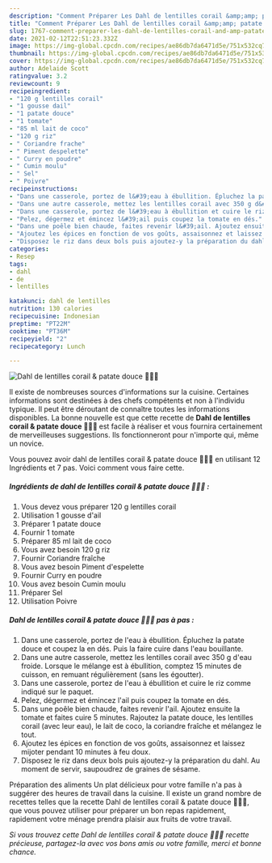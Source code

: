 ```yaml
---
description: "Comment Préparer Les Dahl de lentilles corail &amp;amp; patate douce 🍠🥣🌱"
title: "Comment Préparer Les Dahl de lentilles corail &amp;amp; patate douce 🍠🥣🌱"
slug: 1767-comment-preparer-les-dahl-de-lentilles-corail-and-amp-patate-douce
date: 2021-02-12T22:51:23.332Z
image: https://img-global.cpcdn.com/recipes/ae86db7da6471d5e/751x532cq70/dahl-de-lentilles-corail-patate-douce-🍠🥣🌱-photo-principale-de-la-recette.jpg
thumbnail: https://img-global.cpcdn.com/recipes/ae86db7da6471d5e/751x532cq70/dahl-de-lentilles-corail-patate-douce-🍠🥣🌱-photo-principale-de-la-recette.jpg
cover: https://img-global.cpcdn.com/recipes/ae86db7da6471d5e/751x532cq70/dahl-de-lentilles-corail-patate-douce-🍠🥣🌱-photo-principale-de-la-recette.jpg
author: Adelaide Scott
ratingvalue: 3.2
reviewcount: 9
recipeingredient:
- "120 g lentilles corail"
- "1 gousse dail"
- "1 patate douce"
- "1 tomate"
- "85 ml lait de coco"
- "120 g riz"
- " Coriandre frache"
- " Piment despelette"
- " Curry en poudre"
- " Cumin moulu"
- " Sel"
- " Poivre"
recipeinstructions:
- "Dans une casserole, portez de l&#39;eau à ébullition. Épluchez la patate douce et coupez la en dés. Puis la faire cuire dans l&#39;eau bouillante."
- "Dans une autre casserole, mettez les lentilles corail avec 350 g d&#39;eau froide. Lorsque le mélange est à ébullition, comptez 15 minutes de cuisson, en remuant régulièrement (sans les égoutter)."
- "Dans une casserole, portez de l&#39;eau à ébullition et cuire le riz comme indiqué sur le paquet."
- "Pelez, dégermez et émincez l&#39;ail puis coupez la tomate en dés."
- "Dans une poêle bien chaude, faites revenir l&#39;ail. Ajoutez ensuite la tomate et faites cuire 5 minutes. Rajoutez la patate douce, les lentilles corail (avec leur eau), le lait de coco, la coriandre fraîche et mélangez le tout."
- "Ajoutez les épices en fonction de vos goûts, assaisonnez et laissez mijoter pendant 10 minutes à feu doux."
- "Disposez le riz dans deux bols puis ajoutez-y la préparation du dahl. Au moment de servir, saupoudrez de graines de sésame."
categories:
- Resep
tags:
- dahl
- de
- lentilles

katakunci: dahl de lentilles 
nutrition: 130 calories
recipecuisine: Indonesian
preptime: "PT22M"
cooktime: "PT36M"
recipeyield: "2"
recipecategory: Lunch

---
```



![Dahl de lentilles corail &amp; patate douce 🍠🥣🌱](https://img-global.cpcdn.com/recipes/ae86db7da6471d5e/751x532cq70/dahl-de-lentilles-corail-patate-douce-🍠🥣🌱-photo-principale-de-la-recette.jpg)

Il existe de nombreuses sources d'informations sur la cuisine. Certaines informations sont destinées à des chefs compétents et non à l'individu typique. Il peut être déroutant de connaître toutes les informations disponibles. La bonne nouvelle est que cette recette de <strong> Dahl de lentilles corail &amp; patate douce 🍠🥣🌱 </strong> est facile à réaliser et vous fournira certainement de merveilleuses suggestions. Ils fonctionneront pour n'importe qui, même un novice.

<!--inarticleads1-->

Vous pouvez avoir dahl de lentilles corail &amp; patate douce 🍠🥣🌱 en utilisant 12 Ingrédients et 7 pas. Voici comment vous faire cette.

##### Ingrédients de dahl de lentilles corail &amp; patate douce 🍠🥣🌱 :

1. Vous devez vous préparer 120 g lentilles corail
1. Utilisation 1 gousse d&#39;ail
1. Préparer 1 patate douce
1. Fournir 1 tomate
1. Préparer 85 ml lait de coco
1. Vous avez besoin 120 g riz
1. Fournir  Coriandre fraîche
1. Vous avez besoin  Piment d&#39;espelette
1. Fournir  Curry en poudre
1. Vous avez besoin  Cumin moulu
1. Préparer  Sel
1. Utilisation  Poivre




<!--inarticleads2-->

##### Dahl de lentilles corail &amp; patate douce 🍠🥣🌱 pas à pas :

1. Dans une casserole, portez de l&#39;eau à ébullition. Épluchez la patate douce et coupez la en dés. Puis la faire cuire dans l&#39;eau bouillante.
1. Dans une autre casserole, mettez les lentilles corail avec 350 g d&#39;eau froide. Lorsque le mélange est à ébullition, comptez 15 minutes de cuisson, en remuant régulièrement (sans les égoutter).
1. Dans une casserole, portez de l&#39;eau à ébullition et cuire le riz comme indiqué sur le paquet.
1. Pelez, dégermez et émincez l&#39;ail puis coupez la tomate en dés.
1. Dans une poêle bien chaude, faites revenir l&#39;ail. Ajoutez ensuite la tomate et faites cuire 5 minutes. Rajoutez la patate douce, les lentilles corail (avec leur eau), le lait de coco, la coriandre fraîche et mélangez le tout.
1. Ajoutez les épices en fonction de vos goûts, assaisonnez et laissez mijoter pendant 10 minutes à feu doux.
1. Disposez le riz dans deux bols puis ajoutez-y la préparation du dahl. Au moment de servir, saupoudrez de graines de sésame.




<!--inarticleads1-->

<p>
Préparation des aliments Un plat délicieux pour votre famille n'a pas à suggérer des heures de travail dans la cuisine. Il existe un grand nombre de recettes telles que la recette Dahl de lentilles corail &amp; patate douce 🍠🥣🌱, que vous pouvez utiliser pour préparer un bon repas rapidement, rapidement votre ménage prendra plaisir aux fruits de votre travail.
</p>

<p>
<i>Si vous trouvez cette Dahl de lentilles corail &amp; patate douce 🍠🥣🌱 recette précieuse, partagez-la avec vos bons amis ou votre famille, merci et bonne chance.</i>
</p>

